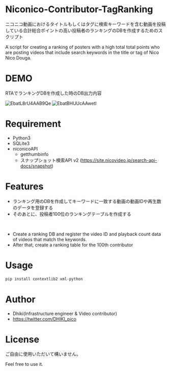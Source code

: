 # Niconico-Contributor-TagRanking

ニコニコ動画におけるタイトルもしくはタグに検索キーワードを含む動画を投稿している合計総合ポイントの高い投稿者のランキングのDBを作成するためのスクリプト

A script for creating a ranking of posters with a high total total points who are posting videos that include search keywords in the title or tag of Nico Nico Douga.

# DEMO

RTAでランキングDBを作成した時のDB出力内容

![EbatL8rU4AAB9Qe](https://user-images.githubusercontent.com/12876144/114283308-185c6100-9a84-11eb-83b6-8d893f4cc691.jpeg)
![EbatBHUUcAAwetl](https://user-images.githubusercontent.com/12876144/114283314-1befe800-9a84-11eb-82cc-efbd33f0f0ad.png)


# Requirement
* Python3
* SQLite3
* niconicoAPI
  * getthumbinfo
  * スナップショット検索API v2 (https://site.nicovideo.jp/search-api-docs/snapshot)


# Features

* ランキング用のDBを作成してキーワードに一致する動画の動画IDや再生数のデータを登録する
* そのあとに、投稿者100位のランキングテーブルを作成する
<br>

* Create a ranking DB and register the video ID and playback count data of videos that match the keywords.
* After that, create a ranking table for the 100th contributor

# Usage
```bash
pip install contextlib2 xml-python
```


# Author
* Dhiki(Infrastructure engineer & Video contributor)
* https://twitter.com/DHIKI_pico


# License
ご自由に使用いただいて構いません。

Feel free to use it.
